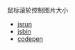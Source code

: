 鼠标滚轮控制图片大小

- [jsrun](https://jsrun.net/rWyKp/)
- [jsbin](https://output.jsbin.com/jeyigen)
- [codepen](https://codepen.io/gzwawj/pen/eaKBXN)